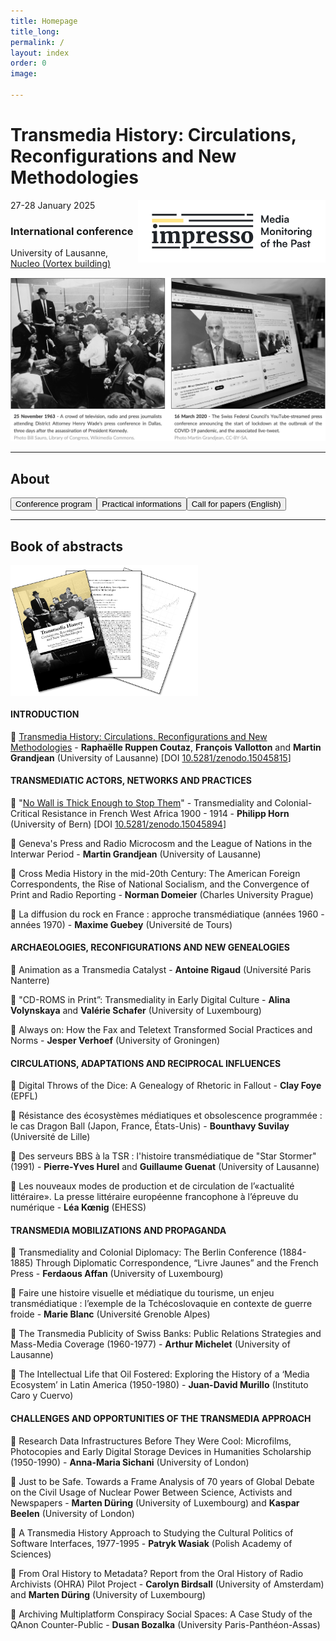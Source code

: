 ```yaml
---
title: Homepage
title_long: 
permalink: /
layout: index
order: 0
image: 

---
```


# Transmedia History: Circulations, Reconfigurations and New Methodologies
<img src="images/impresso.png" alt="image" width="300" height="auto" align="right">
27-28 January 2025

### International conference
University of Lausanne, [Nucleo (Vortex building)](https://impresso.github.io/transmedia/practical)

![Transmedia Conference](images/transmedia_illustration_en.png)

<hr>

## About

<button class="button button1" onclick="window.location.href='https://impresso.github.io/transmedia/program';">Conference program</button><button class="button button1" onclick="window.location.href='https://impresso.github.io/transmedia/practical';">Practical informations</button><button class="button button1" onclick="window.location.href='https://impresso.github.io/transmedia/en';">Call for papers (English)</button>

<hr>

## Book of abstracts

<img src="images/bookofabstracts.png" alt="image" width="300" height="auto" align="center">


#### INTRODUCTION

📄 [Transmedia History: Circulations, Reconfigurations and New Methodologies](https://doi.org/10.5281/zenodo.15045815) - **Raphaëlle Ruppen Coutaz**, **François Vallotton** and **Martin Grandjean** (University of Lausanne) [DOI [10.5281/zenodo.15045815](https://doi.org/10.5281/zenodo.15045815)]

#### TRANSMEDIATIC ACTORS, NETWORKS AND PRACTICES

📄 "[No Wall is Thick Enough to Stop Them](https://doi.org/10.5281/zenodo.15045894)" - Transmediality and Colonial-Critical Resistance in French West Africa 1900 - 1914 - **Philipp Horn** (University of Bern) [DOI [10.5281/zenodo.15045894](https://doi.org/10.5281/zenodo.15045894)]

📄 Geneva's Press and Radio Microcosm and the League of Nations in the Interwar Period - **Martin Grandjean** (University of Lausanne)

📄 Cross Media History in the mid-20th Century: The American Foreign Correspondents, the Rise of National Socialism, and the Convergence of Print and Radio Reporting - **Norman Domeier** (Charles University Prague)

📄 La diffusion du rock en France : approche transmédiatique (années 1960 - années 1970) - **Maxime Guebey** (Université de Tours)

#### ARCHAEOLOGIES, RECONFIGURATIONS AND NEW GENEALOGIES

📄 Animation as a Transmedia Catalyst - **Antoine Rigaud** (Université Paris Nanterre)

📄 "CD-ROMS in Print”: Transmediality in Early Digital Culture - **Alina Volynskaya** and **Valérie Schafer** (University of Luxembourg)

📄 Always on: How the Fax and Teletext Transformed Social Practices and Norms - **Jesper Verhoef** (University of Groningen)

#### CIRCULATIONS, ADAPTATIONS AND RECIPROCAL INFLUENCES

📄 Digital Throws of the Dice: A Genealogy of Rhetoric in Fallout - **Clay Foye** (EPFL)

📄 Résistance des écosystèmes médiatiques et obsolescence programmée : le cas Dragon Ball (Japon, France, États-Unis) - **Bounthavy Suvilay** (Université de Lille)

📄 Des serveurs BBS à la TSR : l'histoire transmédiatique de "Star Stormer" (1991) - **Pierre-Yves Hurel** and **Guillaume Guenat** (University of Lausanne)

📄 Les nouveaux modes de production et de circulation de l’«actualité littéraire». La presse littéraire européenne francophone à l’épreuve du numérique - **Léa Kœnig** (EHESS)
 
#### TRANSMEDIA MOBILIZATIONS AND PROPAGANDA

📄 Transmediality and Colonial Diplomacy: The Berlin Conference (1884-1885) Through Diplomatic Correspondence, “Livre Jaunes” and the French Press - **Ferdaous Affan** (University of Luxembourg)

📄 Faire une histoire visuelle et médiatique du tourisme, un enjeu transmédiatique : l’exemple de la Tchécoslovaquie en contexte de guerre froide - **Marie Blanc** (Université Grenoble Alpes)

📄 The Transmedia Publicity of Swiss Banks: Public Relations Strategies and Mass-Media Coverage (1960-1977) - **Arthur Michelet** (University of Lausanne)

📄 The Intellectual Life that Oil Fostered: Exploring the History of a ‘Media Ecosystem’ in Latin America (1950-1980) - **Juan-David Murillo** (Instituto Caro y Cuervo)

#### CHALLENGES AND OPPORTUNITIES OF THE TRANSMEDIA APPROACH

📄 Research Data Infrastructures Before They Were Cool: Microfilms, Photocopies and Early Digital Storage Devices in Humanities Scholarship (1950-1990) - **Anna-Maria Sichani** (University of London)

📄 Just to be Safe. Towards a Frame Analysis of 70 years of Global Debate on the Civil Usage of Nuclear Power Between Science, Activists and Newspapers - **Marten Düring** (University of Luxembourg) and **Kaspar Beelen** (University of London)

📄 A Transmedia History Approach to Studying the Cultural Politics of Software Interfaces, 1977-1995 - **Patryk Wasiak** (Polish Academy of Sciences)

📄 From Oral History to Metadata? Report from the Oral History of Radio Archivists (OHRA) Pilot Project - **Carolyn Birdsall** (University of Amsterdam) and **Marten Düring** (University of Luxembourg)

📄 Archiving Multiplatform Conspiracy Social Spaces: A Case Study of the QAnon Counter-Public - **Dusan Bozalka** (University Paris-Panthéon-Assas)
